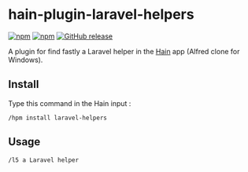 # hain-plugin-laravel-helpers

[![npm](https://img.shields.io/npm/dt/hain-plugin-laravel-helpers.svg)](https://www.npmjs.com/package/hain-plugin-laravel-helpers
) [![npm](https://img.shields.io/npm/dm/hain-plugin-laravel-helpers.svg)](https://www.npmjs.com/package/hain-plugin-laravel-helpers
) [![GitHub release](https://img.shields.io/github/release/metrakit/hain-plugin-laravel-helpers.svg)](https://www.npmjs.com/package/hain-plugin-laravel-helpers)

A plugin for find fastly a Laravel helper in the [Hain](https://github.com/appetizermonster/hain) app (Alfred clone for Windows).

## Install

Type this command in the Hain input :
```
/hpm install laravel-helpers
```

## Usage

```
/l5 a Laravel helper
```